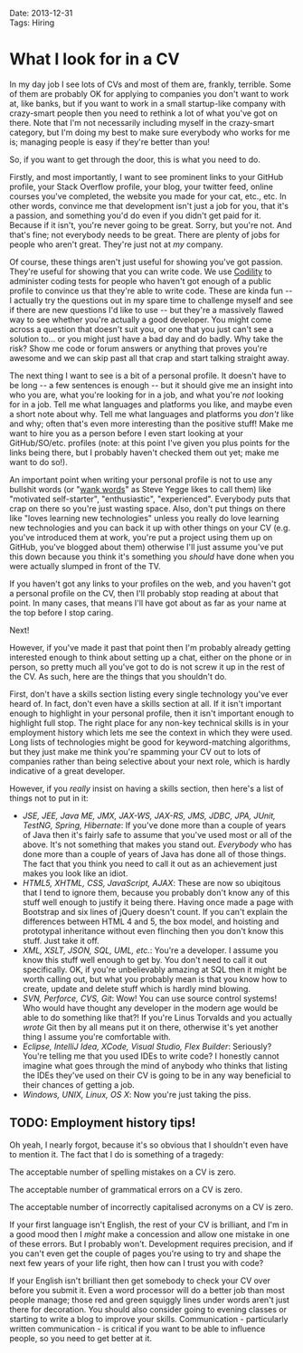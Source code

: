 Date: 2013-12-31  
Tags: Hiring  

# What I look for in a CV

In my day job I see lots of CVs and most of them are, frankly, terrible. Some of them are probably OK for applying to companies you don't want to work at, like banks, but if you want to work in a small startup-like company with crazy-smart people then you need to rethink a lot of what you've got on there. Note that I'm not necessarily including myself in the crazy-smart category, but I'm doing my best to make sure everybody who works for me is; managing people is easy if they're better than you!

So, if you want to get through the door, this is what you need to do.

Firstly, and most importantly, I want to see prominent links to your GitHub profile, your Stack Overflow profile, your blog, your twitter feed, online courses you've completed, the website you made for your cat, etc., etc. In other words, convince me that development isn't just a job for you, that it's a passion, and something you'd do even if you didn't get paid for it. Because if it isn't, you're never going to be great. Sorry, but you're not. And that's fine; not everybody needs to be great. There are plenty of jobs for people who aren't great. They're just not at _my_ company.

Of course, these things aren't just useful for showing you've got passion. They're useful for showing that you can write code. We use [Codility](http://codility.com) to administer coding tests for people who haven't got enough of a public profile to convince us that they're able to write code. These are kinda fun -- I actually try the questions out in my spare time to challenge myself and see if there are new questions I'd like to use -- but they're a massively flawed way to see whether you're actually a good developer. You might come across a question that doesn't suit you, or one that you just can't see a solution to... or you might just have a bad day and do badly. Why take the risk? Show me code or forum answers or anything that proves you're awesome and we can skip past all that crap and start talking straight away.

The next thing I want to see is a bit of a personal profile. It doesn't have to be long -- a few sentences is enough -- but it should give me an insight into who you are, what you're looking for in a job, and what you're _not_ looking for in a job. Tell me what languages and platforms you like, and maybe even a short note about why. Tell me what languages and platforms you _don't_ like and why; often that's even more interesting than the positive stuff! Make me want to hire you as a person before I even start looking at your GitHub/SO/etc. profiles (note: at this point I've given you plus points for the links being there, but I probably haven't checked them out yet; make me want to do so!).

An important point when writing your personal profile is not to use any bullshit words (or "[wank words](http://steve-yegge.blogspot.co.uk/2007/09/ten-tips-for-slightly-less-awful-resume.html)" as Steve Yegge likes to call them) like "motivated self-starter", "enthusiastic", "experienced". Everybody puts that crap on there so you're just wasting space. Also, don't put things on there like "loves learning new technologies" unless you really do love learning new technologies and you can back it up with other things on your CV (e.g. you've introduced them at work, you're put a project using them up on GitHub, you've blogged about them) otherwise I'll just assume you've put this down because you think it's something you _should_ have done when you were actually slumped in front of the TV.

If you haven't got any links to your profiles on the web, and you haven't got a personal profile on the CV, then I'll probably stop reading at about that point. In many cases, that means I'll have got about as far as your name at the top before I stop caring.

Next!

However, if you've made it past that point then I'm probably already getting interested enough to think about setting up a chat, either on the phone or in person, so pretty much all you've got to do is not screw it up in the rest of the CV. As such, here are the things that you shouldn't do.

First, don't have a skills section listing every single technology you've ever heard of. In fact, don't even have a skills section at all. If it isn't important enough to highlight in your personal profile, then it isn't important enough to highlight full stop. The right place for any non-key technical skills is in your employment history which lets me see the context in which they were used. Long lists of technologies might be good for keyword-matching algorithms, but they just make me think you're spamming your CV out to lots of companies rather than being selective about your next role, which is hardly indicative of a great developer.

However, if you _really_ insist on having a skills section, then here's a list of things not to put in it:

- _JSE, JEE, Java ME, JMX, JAX-WS, JAX-RS, JMS, JDBC, JPA, JUnit, TestNG, Spring, Hibernate_: If you've done more than a couple of years of Java then it's fairly safe to assume that you've used most or all of the above. It's not something that makes you stand out. _Everybody_ who has done more than a couple of years of Java has done all of those things. The fact that you think you need to call it out as an achievement just makes you look like an idiot.
- _HTML5, XHTML, CSS, JavaScript, AJAX_: These are now so ubiqitous that I tend to ignore them, because you probably don't know any of this stuff well enough to justify it being there. Having once made a page with Bootstrap and six lines of jQuery doesn't count. If you can't explain the differences between HTML 4 and 5, the box model, and hoisting and prototypal inheritance without even flinching then you don't know this stuff. Just take it off.
- _XML, XSLT, JSON, SQL, UML, etc._: You're a developer. I assume you know this stuff well enough to get by. You don't need to call it out specifically. OK, if you're unbelievably amazing at SQL then it might be worth calling out, but what you probably mean is that you know how to create, update and delete stuff which is hardly mind blowing.
- _SVN, Perforce, CVS, Git_: Wow! You can use source control systems! Who would have thought any developer in the modern age would be able to do something like that?! If you're Linus Torvalds and you actually _wrote_ Git then by all means put it on there, otherwise it's yet another thing I assume you're comfortable with.
- _Eclipse, IntelliJ Idea, XCode, Visual Studio, Flex Builder_: Seriously? You're telling me that you used IDEs to write code? I honestly cannot imagine what goes through the mind of anybody who thinks that listing the IDEs they've used on their CV is going to be in any way beneficial to their chances of getting a job.
- _Windows, UNIX, Linux, OS X_: Now you're just taking the piss.

## TODO: Employment history tips!

Oh yeah, I nearly forgot, because it's so obvious that I shouldn't even have to mention it. The fact that I do is something of a tragedy:

The acceptable number of spelling mistakes on a CV is zero.

The acceptable number of grammatical errors on a CV is zero.

The acceptable number of incorrectly capitalised acronyms on a CV is zero.

If your first language isn't English, the rest of your CV is brilliant, and I'm in a good mood then I _might_ make a concession and allow one mistake in one of these errors. But I probably won't. Development requires precision, and if you can't even get the couple of pages you're using to try and shape the next few years of your life right, then how can I trust you with code?

If your English isn't brilliant then get somebody to check your CV over before you submit it. Even a word processor will do a better job than most people manage; those red and green squiggly lines under words aren't just there for decoration. You should also consider going to evening classes or starting to write a blog to improve your skills. Communication - particularly written communication - is critical if you want to be able to influence people, so you need to get better at it.













